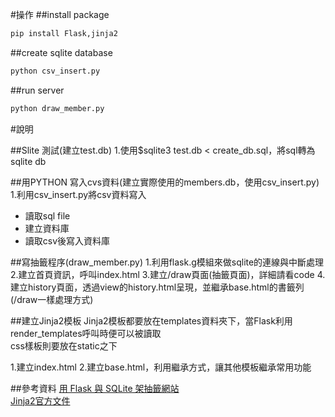 #操作
##install package
```python
pip install Flask,jinja2
```
##create sqlite database
```python
python csv_insert.py
```
##run server
```python
python draw_member.py
```


#說明

##Slite 測試(建立test.db)
1.使用$sqlite3 test.db < create_db.sql，將sql轉為sqlite db
    
    
##用PYTHON 寫入cvs資料(建立實際使用的members.db，使用csv_insert.py)
1.利用csv_insert.py將csv資料寫入   
  +  讀取sql file
  +  建立資料庫
  +  讀取csv後寫入資料庫   
 

##寫抽籤程序(draw_member.py)
1.利用flask.g模組來做sqlite的連線與中斷處理
2.建立首頁資訊，呼叫index.html
3.建立/draw頁面(抽籤頁面)，詳細請看code
4.建立history頁面，透過view的history.html呈現，並繼承base.html的書籤列(/draw一樣處理方式)    



##建立Jinja2模板
  Jinja2模板都要放在templates資料夾下，當Flask利用render_templates呼叫時便可以被讀取    
  css樣板則要放在static之下

1.建立index.html
2.建立base.html，利用繼承方式，讓其他模板繼承常用功能


##參考資料
[用 Flask 與 SQLite 架抽籤網站](https://blog.liang2.tw/posts/2015/09/flask-draw-member/)     
[Jinja2官方文件](http://docs.jinkan.org/docs/flask/tutorial/dbcon.html)

